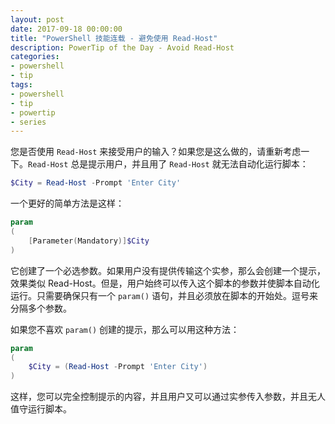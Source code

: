 ```yaml
---
layout: post
date: 2017-09-18 00:00:00
title: "PowerShell 技能连载 - 避免使用 Read-Host"
description: PowerTip of the Day - Avoid Read-Host
categories:
- powershell
- tip
tags:
- powershell
- tip
- powertip
- series
---
```

您是否使用 `Read-Host` 来接受用户的输入？如果您是这么做的，请重新考虑一下。`Read-Host` 总是提示用户，并且用了 `Read-Host` 就无法自动化运行脚本：

```powershell
$City = Read-Host -Prompt 'Enter City'
```

一个更好的简单方法是这样：

```powershell
param
(
    [Parameter(Mandatory)]$City
)
```

它创建了一个必选参数。如果用户没有提供传输这个实参，那么会创建一个提示，效果类似 Read-Host。但是，用户始终可以传入这个脚本的参数并使脚本自动化运行。只需要确保只有一个 `param()` 语句，并且必须放在脚本的开始处。逗号来分隔多个参数。

如果您不喜欢 `param()` 创建的提示，那么可以用这种方法：

```powershell
param
(
    $City = (Read-Host -Prompt 'Enter City')
)
```

这样，您可以完全控制提示的内容，并且用户又可以通过实参传入参数，并且无人值守运行脚本。

<!--本文国际来源：[Avoid Read-Host](http://community.idera.com/powershell/powertips/b/tips/posts/avoid-read-host)-->

